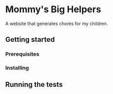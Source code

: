 # Mommy's Big Helpers

A website that generates chores for my children.

## Getting started

### Prerequisites

### Installing

## Running the tests
